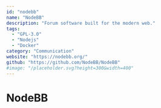 ```yaml
---
id: "nodebb"
name: "NodeBB"
description: "Forum software built for the modern web."
tags:
  - "GPL-3.0"
  - "Nodejs"
  - "Docker"
category: "Communication"
website: "https://nodebb.org/"
github: "https://github.com/NodeBB/NodeBB"
#image: "/placeholder.svg?height=300&width=400"
---
```


# NodeBB

